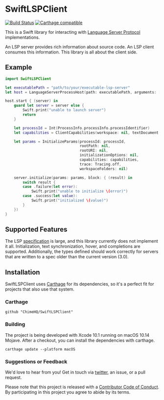 # SwiftLSPClient

[![Build Status](https://travis-ci.org/ChimeHQ/SwiftLSPClient.svg?branch=master)](https://travis-ci.org/ChimeHQ/SwiftLSPClient)
[![Carthage compatible](https://img.shields.io/badge/Carthage-compatible-4BC51D.svg?style=flat)](https://github.com/Carthage/Carthage)

This is a Swift library for interacting with [Language Server Protocol](https://microsoft.github.io/language-server-protocol/) implementations.

An LSP server provides rich information about source code. An LSP client consumes this information. This library is all about the client side.

## Example

```swift
import SwiftLSPClient

let executablePath = "path/to/your/executable-lsp-server"
let host = LanguageServerProcessHost(path: executablePath, arguments: [])

host.start { (server) in
    guard let server = server else {
        Swift.print("unable to launch server")
        return
    }

    let processId = Int(ProcessInfo.processInfo.processIdentifier)
    let capabilities = ClientCapabilities(workspace: nil, textDocument: nil, experimental: nil)

    let params = InitializeParams(processId: processId,
                                  rootPath: nil,
                                  rootURI: nil,
                                  initializationOptions: nil,
                                  capabilities: capabilities,
                                  trace: Tracing.off,
                                  workspaceFolders: nil)

    server.initialize(params: params, block: { (result) in
        switch result {
        case .failure(let error):
            Swift.print("unable to initialize \(error)")
        case .success(let value):
            Swift.print("initialized \(value)")
        }
    })
}
```

## Supported Features

The LSP [specification](https://microsoft.github.io/language-server-protocol/specification_) is large, and this library currently does not implement it all. Initialization, text synchronization, hover, and completions are supported. Additionally, the types defined should work correctly for servers that are written to a spec older than the current version (3.0).

## Installation

SwiftLSPClient uses [Carthage](https://github.com/Carthage/Carthage) for its dependencies, so it's a perfect fit for projects that also use that system.

### Carthage

```
github "ChimeHQ/SwiftLSPClient"
```

### Building

The project is being developed with Xcode 10.1 running on macOS 10.14 Mojave. After a checkout, you can install the dependencies with carthage.

```
carthage update --platform macOS
```

### Suggestions or Feedback

We'd love to hear from you! Get in touch via [twitter](https://twitter.com/chimehq), an issue, or a pull request.

Please note that this project is released with a [Contributor Code of Conduct](CODE_OF_CONDUCT.md). By participating in this project you agree to abide by its terms.
